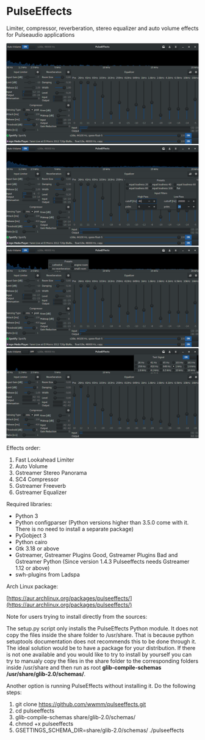 # PulseEffects

Limiter, compressor, reverberation, stereo equalizer and auto volume effects for Pulseaudio applications

![](images/pulseeffects_main_window.png)
![](images/pulseeffects_eq_menu.png)
![](images/pulseeffects_reverb_menu.png)
![](images/pulseeffects_test_signal_menu.png)

Effects order:

1. Fast Lookahead Limiter
2. Auto Volume
3. Gstreamer Stereo Panorama
4. SC4 Compressor
5. Gstreamer Freeverb
6. Gstreamer Equalizer

Required libraries:

- Python 3
- Python configparser (Python versions higher than 3.5.0 come with it. There is no need to install a separate package)
- PyGobject 3
- Python cairo
- Gtk 3.18 or above
- Gstreamer, Gstreamer Plugins Good, Gstreamer Plugins Bad and Gstreamer Python
 (Since version 1.4.3 Pulseeffects needs Gstreamer 1.12 or above)
- swh-plugins from Ladspa

Arch Linux package:

[https://aur.archlinux.org/packages/pulseeffects/](https://aur.archlinux.org/packages/pulseeffects/)

Note for users trying to install directly from the sources:

The setup.py script only installs the PulseEffects Python module. It does not copy the files inside the share folder to /usr/share. That is because
python setuptools documentation does not recommends this to be done
through it. The ideal solution would be to have a package for your
distribution. If there is not one available and you would like to try to
install by yourself you can try to manualy copy the files in the share folder to the corresponding folders inside /usr/share and then run as root **glib-compile-schemas /usr/share/glib-2.0/schemas/**.

Another option is running PulseEffects without installing it. Do the following steps:

1. git clone https://github.com/wwmm/pulseeffects.git
2. cd pulseeffects
3. glib-compile-schemas share/glib-2.0/schemas/
4. chmod +x pulseeffects
5. GSETTINGS_SCHEMA_DIR=share/glib-2.0/schemas/ ./pulseeffects
